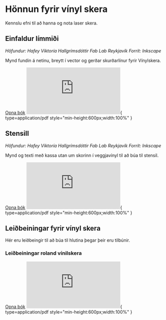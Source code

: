 # Hönnun fyrir vínyl skera

Kennslu efni til að hanna og nota laser skera.

## Einfaldur límmiði

*Höfundur: Hafey Viktoría Hallgrímsdóttir Fab Lab Reykjavík*
*Forrit: Inkscape*

Mynd fundin á netinu, breytt í vector og gerðar skurðarlínur fyrir Vínylskera.

[Opna bók](https://www.fabmennt.com/_files/ugd/0ebced_5a3d811e82fa4290be7d3fb604a5251b.pdf)
![hafey bækur](https://www.fabmennt.com/_files/ugd/0ebced_5a3d811e82fa4290be7d3fb604a5251b.pdf){ type=application/pdf style="min-height:600px;width:100%" }

## Stensill

*Höfundur: Hafey Viktoría Hallgrímsdóttir Fab Lab Reykjavík*
*Forrit: Inkscape*

Mynd og texti með kassa utan um skorinn í veggjavínyl til að búa til stensil.

[Opna bók](https://www.fabmennt.com/_files/ugd/0ebced_56c3106e239b459fb620daa9592081e2.pdf)
![hafey bækur](https://www.fabmennt.com/_files/ugd/0ebced_56c3106e239b459fb620daa9592081e2.pdf){ type=application/pdf style="min-height:600px;width:100%" }


## Leiðbeiningar fyrir vínyl skera

Hér eru leiðbeingir til að búa til hlutina þegar þeir eru tilbúnir.

### Leiðbeiningar roland vínilskera

[Opna bók](https://www.fabmennt.com/_files/ugd/0ebced_d5604c3b6209441c8c1d76a170cc5a01.pdf)
![hafey bækur](https://www.fabmennt.com/_files/ugd/0ebced_d5604c3b6209441c8c1d76a170cc5a01.pdf){ type=application/pdf style="min-height:600px;width:100%" }
